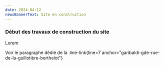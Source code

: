 ```yaml
---
date: 2024-04-12
newsBannerText: Site en construction
---
```

### Début des travaux de construction du site
Lorem

Voir le paragraphe dédié de la :line-link{line=7 anchor="garibaldi-gde-rue-de-la-guillotière-berthelot"}  
